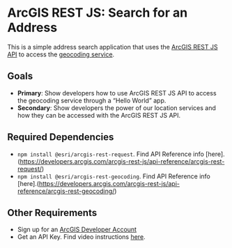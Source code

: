 # ArcGIS REST JS: Search for an Address

This is a simple address search application that uses the [ArcGIS REST JS API](https://developers.arcgis.com/arcgis-rest-js/api-reference/) to access the [geocoding service](https://developers.arcgis.com/documentation/mapping-apis-and-services/search/geocoding/).

## Goals

- **Primary**: Show developers how to use ArcGIS REST JS API to access the geocoding service through a “Hello World” app.
- **Secondary**: Show developers the power of our location services and how they can be accessed with the ArcGIS REST JS API.


## Required Dependencies

- `npm install @esri/arcgis-rest-request`. Find API Reference info [here].(https://developers.arcgis.com/arcgis-rest-js/api-reference/arcgis-rest-request/)
- `npm install @esri/arcgis-rest-geocoding`. Find API Reference info [here].(https://developers.arcgis.com/arcgis-rest-js/api-reference/arcgis-rest-geocoding/)

## Other Requirements

- Sign up for an [ArcGIS Developer Account](https://developers.arcgis.com/sign-up/)
- Get an API Key. Find video instructions [here](https://www.youtube.com/watch?v=StVncn6DLzc.).
